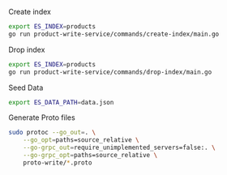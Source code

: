 
Create index
```sh
export ES_INDEX=products
go run product-write-service/commands/create-index/main.go
```
Drop index
```sh
export ES_INDEX=products
go run product-write-service/commands/drop-index/main.go
```
Seed Data
```sh
export ES_DATA_PATH=data.json
```
Generate Proto files
```sh
sudo protoc --go_out=. \
    --go_opt=paths=source_relative \
    --go-grpc_out=require_unimplemented_servers=false:. \
    --go-grpc_opt=paths=source_relative \
    proto-write/*.proto
```
